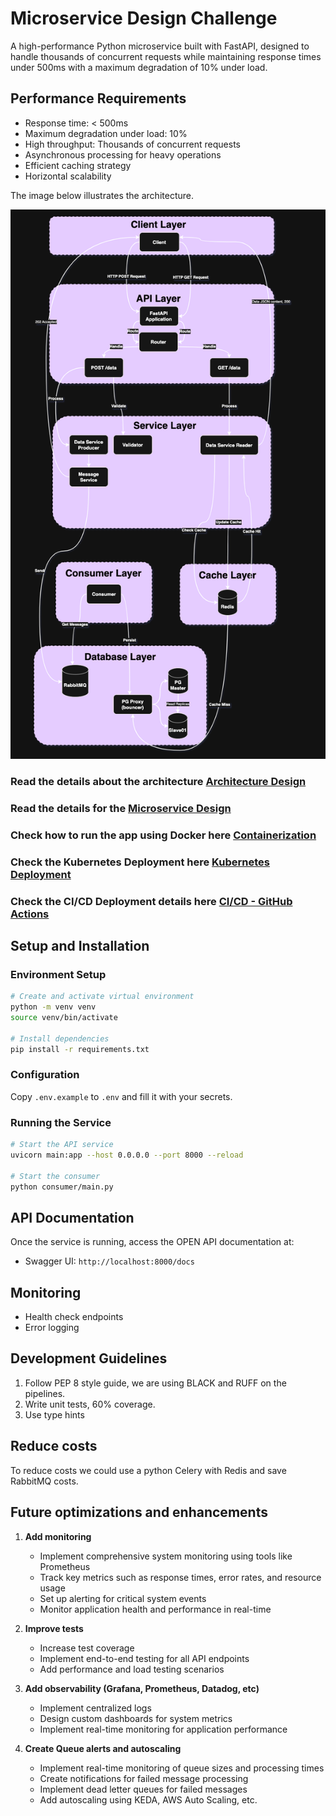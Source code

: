 # Microservice Design Challenge

A high-performance Python microservice built with FastAPI, designed to handle thousands of concurrent requests while maintaining response times under 500ms with a maximum degradation of 10% under load.

## Performance Requirements
- Response time: < 500ms
- Maximum degradation under load: 10%
- High throughput: Thousands of concurrent requests
- Asynchronous processing for heavy operations
- Efficient caching strategy
- Horizontal scalability

The image below illustrates the architecture.

![Architecture Diagram](docs/architecture.png)

### Read the details about the architecture [Architecture Design](ARCHITECTURE.md)
### Read the details for the [Microservice Design](MICROSERVICE.md)
### Check how to run the app using **Docker** here [Containerization](CONTAINERIZATION.md)
### Check the **Kubernetes Deployment** here [Kubernetes Deployment](K8SDEPLOYMENT.md)
### Check the **CI/CD Deployment** details here [CI/CD - GitHub Actions](CICDGHA.md)

## Setup and Installation

### Environment Setup
```bash
# Create and activate virtual environment
python -m venv venv
source venv/bin/activate

# Install dependencies
pip install -r requirements.txt
```

### Configuration
Copy `.env.example` to `.env` and fill it with your secrets.

### Running the Service
```bash
# Start the API service
uvicorn main:app --host 0.0.0.0 --port 8000 --reload

# Start the consumer
python consumer/main.py
```

## API Documentation
Once the service is running, access the OPEN API documentation at:
- Swagger UI: `http://localhost:8000/docs`

## Monitoring
- Health check endpoints
- Error logging

## Development Guidelines
1. Follow PEP 8 style guide, we are using BLACK and RUFF on the pipelines.
2. Write unit tests, 60% coverage.
3. Use type hints

## Reduce costs
To reduce costs we could use a python Celery with Redis and save RabbitMQ costs.

## Future optimizations and enhancements

1. **Add monitoring**
   - Implement comprehensive system monitoring using tools like Prometheus
   - Track key metrics such as response times, error rates, and resource usage
   - Set up alerting for critical system events
   - Monitor application health and performance in real-time

2. **Improve tests**
   - Increase test coverage
   - Implement end-to-end testing for all API endpoints
   - Add performance and load testing scenarios

3. **Add observability (Grafana, Prometheus, Datadog, etc)**
   - Implement centralized logs
   - Design custom dashboards for system metrics
   - Implement real-time monitoring for application performance

4. **Create Queue alerts and autoscaling**
   - Implement real-time monitoring of queue sizes and processing times
   - Create notifications for failed message processing
   - Implement dead letter queues for failed messages
   - Add autoscaling using KEDA, AWS Auto Scaling, etc.